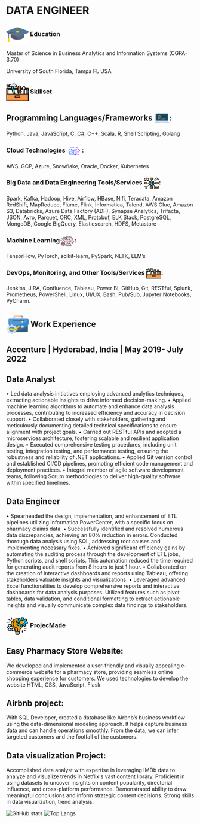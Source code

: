 # DATA ENGINEER

### <img align="center" src="assets/mortarboard.png" alt="ManvithaNagandla" height="50" width="60" /> Education
Master of Science in Business Analytics and Information Systems (CGPA-3.70) 

University of South Florida, Tampa FL USA

### <img align="center" src="assets/tool-box.png" alt="ManvithaNagandla" height="50" width="60" /> Skillset
## Programming Languages/Frameworks <img align="center" src="assets/programming.png" alt="ManvithaNagandla" height="30" width="40" />:
Python, Java, JavaScript, C, C#, C++, Scala, R, Shell Scripting, Golang

### Cloud Technologies <img align="center" src="assets/cloud.png" alt="ManvithaNagandla" height="30" width="40" />:
AWS, GCP, Azure, Snowflake, Oracle, Docker, Kubernetes

### Big Data and Data Engineering Tools/Services <img align="center" src="assets/big-data.png" alt="ManvithaNagandla" height="30" width="40" />:
Spark, Kafka, Hadoop, Hive, Airflow, HBase, Nifi, Teradata, Amazon RedShift, MapReduce, Flume, Flink, Informatica, Talend, AWS Glue, Amazon S3, Databricks, Azure Data Factory (ADF), Synapse Analytics, Trifacta, JSON, Avro, Parquet, ORC, XML, Protobuf, ELK Stack, PostgreSQL, MongoDB, Google BigQuery, Elasticsearch, HDFS, Metastore

### Machine Learning<img align="center" src="assets/machine-learning.png" alt="ManvithaNagandla" height="30" width="40" />:
TensorFlow, PyTorch, scikit-learn, PySpark, NLTK, LLM’s 

### DevOps, Monitoring, and Other Tools/Services <img align="center" src="assets/tool-box.png" alt="ManvithaNagandla" height="30" width="40" />:
Jenkins, JIRA, Confluence, Tableau, Power BI, GitHub, Git, RESTful, Splunk, Prometheus, PowerShell, Linux, UI/UX, Bash, Pub/Sub, Jupyter Notebooks, PyCharm.</strong></p>

## <img align="center" src="assets/career.png" alt="ManvithaNagandla" height="50" width="60" /> Work Experience
## Accenture | Hyderabad, India | May 2019- July 2022

## Data Analyst
•	Led data analysis initiatives employing advanced analytics techniques, extracting actionable insights to drive informed decision-making.
•	Applied machine learning algorithms to automate and enhance data analysis processes, contributing to increased efficiency and accuracy in
decision support.
•	Collaborated closely with stakeholders, gathering and meticulously documenting detailed technical specifications to ensure alignment with
project goals.
•	Carried out RESTful APIs and adopted a microservices architecture, fostering scalable and resilient application design.
•	Executed comprehensive testing procedures, including unit testing, integration testing, and performance testing, ensuring the robustness and
reliability of .NET applications.
•	Applied Git version control and established CI/CD pipelines, promoting efficient code management and deployment practices.
•	Integral member of agile software development teams, following Scrum methodologies to deliver high-quality software within specified
timelines.


## Data Engineer
•	Spearheaded the design, implementation, and enhancement of ETL pipelines utilizing Informatica PowerCenter, with a specific focus on
pharmacy claims data.
•	Successfully identified and resolved numerous data discrepancies, achieving an 80% reduction in errors. Conducted thorough data analysis using SQL, addressing root causes and implementing necessary fixes.
•	Achieved significant efficiency gains by automating the auditing process through the development of ETL jobs, Python scripts, and shell scripts. This automation reduced the time required for generating audit reports from 8 hours to just 1 hour.
•	Collaborated on the creation of interactive dashboards and reports using Tableau, offering stakeholders valuable insights and visualizations.
•	Leveraged advanced Excel functionalities to develop comprehensive reports and interactive dashboards for data analysis purposes. Utilized features such as pivot tables, data validation, and conditional formatting to extract actionable insights and visually communicate complex data findings to stakeholders.


### <img align="center" src="assets/project-management.png" alt="ManvithaNagandla" height="50" width="60" /> ProjecMade 
## Easy Pharmacy Store Website: 
We developed and implemented a user-friendly and visually appealing e-commerce website for a pharmacy store, providing seamless online shopping experience for customers. We used technologies to develop the website HTML, CSS, JavaScript, Flask.
## Airbnb project:
With SQL Developer, created a database like Airbnb’s business workflow using the data-dimensional modeling approach. It helps capture business data and can handle operations smoothly. From the data, we can infer targeted customers and the footfall of the customers.
## Data visualization Project:
Accomplished data analyst with expertise in leveraging IMDb data to analyze and visualize trends in Netflix's vast content library. Proficient in using datasets to uncover insights on content popularity, directorial influence, and cross-platform performance. Demonstrated ability to draw meaningful conclusions and inform strategic content decisions. Strong skills in data visualization, trend analysis.

![GitHub stats](https://github-readme-stats.vercel.app/api?username=rohanreddy1&show_icons=true&theme=tokyonight)
![Top Langs](https://github-readme-stats.vercel.app/api/top-langs/?username=rohanreddy1&theme=tokyonight)
